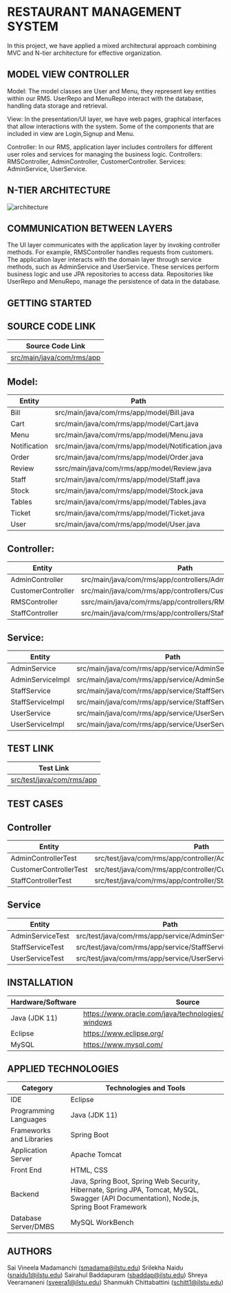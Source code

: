 # RESTAURANT MANAGEMENT SYSTEM

In this project, we have applied a mixed architectural approach combining MVC and N-tier architecture for effective organization.

## MODEL VIEW CONTROLLER

Model:
The model classes are User and Menu, they represent key entities within our RMS.
UserRepo and MenuRepo interact with the database, handling data storage and retrieval.

View:
In the presentation/UI layer, we have web pages, graphical interfaces that allow interactions with the system. Some of the components that are included in view are Login,Signup and Menu.

Controller:
In our RMS, application layer includes controllers for different user roles and services for managing the business logic.
Controllers: RMSController, AdminController, CustomerController.
Services: AdminService, UserService.

## N-TIER ARCHITECTURE
![architecture](https://github.com/Restaurant-Management-System-ISU/RMS/assets/133285349/e51c39ab-ae1f-4944-95c4-c99c7936f79d)


## COMMUNICATION BETWEEN LAYERS
The UI layer communicates with the application layer by invoking controller methods. For example, RMSController handles requests from customers.
The application layer interacts with the domain layer through service methods, such as AdminService and UserService. These services perform business logic and use JPA repositories to access data.
Repositories like UserRepo and MenuRepo, manage the persistence of data in the database.

## GETTING STARTED

## SOURCE CODE LINK
| Source Code Link |
| --- |
| [src/main/java/com/rms/app](https://github.com/Restaurant-Management-System-ISU/RMS/tree/main/src/main/java/com/rms/app) |

## Model:
| Entity | Path |
| --- | --- |
| Bill | src/main/java/com/rms/app/model/Bill.java |
| Cart | src/main/java/com/rms/app/model/Cart.java |
| Menu | src/main/java/com/rms/app/model/Menu.java |
| Notification | src/main/java/com/rms/app/model/Notification.java |
| Order | src/main/java/com/rms/app/model/Order.java |
| Review | ssrc/main/java/com/rms/app/model/Review.java |
| Staff | src/main/java/com/rms/app/model/Staff.java |
| Stock | src/main/java/com/rms/app/model/Stock.java |
| Tables | src/main/java/com/rms/app/model/Tables.java |
| Ticket | src/main/java/com/rms/app/model/Ticket.java |
| User | src/main/java/com/rms/app/model/User.java|

## Controller:
| Entity | Path |
| --- | --- |
| AdminController | src/main/java/com/rms/app/controllers/AdminController.java | 
| CustomerController | src/main/java/com/rms/app/controllers/CustomerController.java | 
| RMSController | ssrc/main/java/com/rms/app/controllers/RMSController.java | 
| StaffController | src/main/java/com/rms/app/controllers/StaffController.java |


## Service:
| Entity | Path |
| --- | --- |
| AdminService | src/main/java/com/rms/app/service/AdminService.java |
| AdminServiceImpl | src/main/java/com/rms/app/service/AdminServiceImpl.java |
| StaffService | src/main/java/com/rms/app/service/StaffService.java |
| StaffServiceImpl | src/main/java/com/rms/app/service/StaffServiceImpl.java |
| UserService | src/main/java/com/rms/app/service/UserService.java |
| UserServiceImpl | src/main/java/com/rms/app/service/UserServiceImpl.java|

## TEST LINK
| Test Link |
| --- |
| [src/test/java/com/rms/app](https://github.com/Restaurant-Management-System-ISU/RMS/tree/main/src/test/java/com/rms/app) |
 
## TEST CASES
## Controller
| Entity | Path |
| --- | --- |
| AdminControllerTest | src/test/java/com/rms/app/controller/AdminControllerTest.java |
| CustomerControllerTest | src/test/java/com/rms/app/controller/CustomerControllerTest.java |
| StaffControllerTest | src/test/java/com/rms/app/controller/StaffControllerTest.java |

## Service
| Entity | Path |
| --- | --- |
| AdminServiceTest | src/test/java/com/rms/app/service/AdminServiceTest.java |
| StaffServiceTest | src/test/java/com/rms/app/service/StaffServiceTest.java |
| UserServiceTest | src/test/java/com/rms/app/service/UserServiceTest.java |

## INSTALLATION
| Hardware/Software | Source |
| --- | --- |
| Java (JDK 11) | https://www.oracle.com/java/technologies/downloads/#java11-windows |
| Eclipse | https://www.eclipse.org/ |
| MySQL | https://www.mysql.com/ |

## APPLIED TECHNOLOGIES
| Category | Technologies and Tools |
| --- | --- |
| IDE | Eclipse |
| Programming Languages | Java (JDK 11) |
| Frameworks and Libraries | Spring Boot |
| Application Server | Apache Tomcat |
| Front End |	HTML, CSS |
| Backend	| Java, Spring Boot, Spring Web Security, Hibernate, Spring JPA, Tomcat, MySQL, Swagger (API Documentation), Node.js, Spring Boot Framework |
| Database Server/DMBS | MySQL WorkBench |



## AUTHORS
Sai Vineela Madamanchi (smadama@ilstu.edu)
Srilekha Naidu (snaidu1@ilstu.edu)
Sairahul Baddapuram (sbaddap@ilstu.edu)
Shreya Veeramaneni (sveera1@ilstu.edu)
Shanmukh Chittabattini (schitt1@ilstu.edu)












